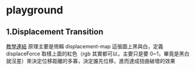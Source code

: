 # playground

## 1.Displacement Transition

[教學連結](https://www.youtube.com/watch?v=kjpyup_pqqu)
原理主要是倚賴 displacement-map 這張圖上黑與白，定義 displaceForce 取樣上面的紅色（rgb 其實都可以，主要只是要 0~1，畢竟是黑白就沒差）來決定位移距離的多寡，決定誰先位移，進而達成扭曲破壞的效果
